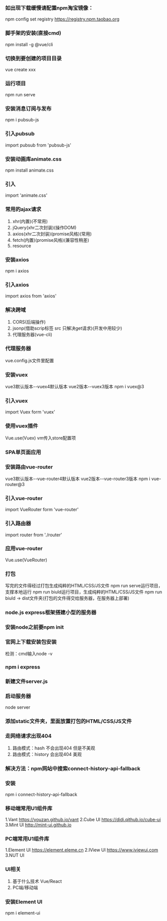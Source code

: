 ### 如出现下载缓慢请配置npm淘宝镜像：
npm config set registry https://registry.npm.taobao.org
### 脚手架的安装(直接cmd)
npm install -g @vue/cli

### 切换到要创建的项目目录
vue create xxx
### 运行项目
npm run serve

### 安装消息订阅与发布
npm i pubsub-js
### 引入pubsub
import pubsub from 'pubsub-js'

### 安装动画库animate.css
npm install animate.css
### 引入
import 'animate.css'

### 常用的ajax请求
1. xhr(内置)(不常用)
2. jQuery(xhr二次封装)(操作DOM)
3. axios(xhr二次封装)(promise风格)(常用)
4. fetch(内置)(promise风格)(兼容性稍差)
5. resource

### 安装axios
npm i axios
### 引入axios
import axios from 'axios'

### 解决跨域
1. CORS(后端操作)
2. jsonp(借助scrip标签 src 只解决get请求)(开发中用较少)
3. 代理服务器(vue-cli)

### 代理服务器
vue.config.js文件里配置

### 安装vuex
vue3默认版本--vuex4默认版本
vue2版本--vuex3版本
npm i vuex@3
### 引入vuex
import Vuex form 'vuex'
### 使用vuex插件
Vue.use(Vuex)
vm传入store配置项

### SPA单页面应用
### 安装路由vue-router
vue3默认版本--vue-router4默认版本
vue2版本--vue-router3版本
npm i vue-router@3
### 引入vue-router
import VueRouter form 'vue-router'
### 引入路由器
import router from './router'
### 应用vue-router
Vue.use(VueRouter)

### 打包
写完的文件得经过打包生成纯粹的HTML/CSS/JS文件
npm run serve运行项目，支撑本地运行
npm run biuld运行项目，生成纯粹的HTML/CSS/JS文件
npm run biuld -> dist文件夹(打包的文件得交给服务器，在服务器上部署)

### node.js express框架搭建小型的服务器
### 安装node之前要npm init
### 官网上下载安装包安装
检测：cmd输入node -v
### npm i express
### 新建文件server.js
### 启动服务器
node server
### 添加static文件夹，里面放置打包的HTML/CSS/JS文件

### 走网络请求出现404
1. 路由模式：hash 不会出现404 但是不美观
2. 路由模式：history 会出现404 美观
### 解决方法：npm网站中搜索connect-history-api-fallback
### 安装
npm i connect-history-api-fallback

### 移动端常用U1组件库
1.Vant https://youzan.github.io/vant
2.Cube Ul https://didi.qithub.io/cube-ui
3.Mint Ul http://mint-ui.github.io
### PC端常用U1组件库
1.Element Ul https://element.eleme.cn
2.IView Ul https://www.iviewui.com
3.NUT UI

### UI相关
1. 基于什么技术 Vue/React
2. PC端/移动端

### 安装Element Ul
npm i element-ui